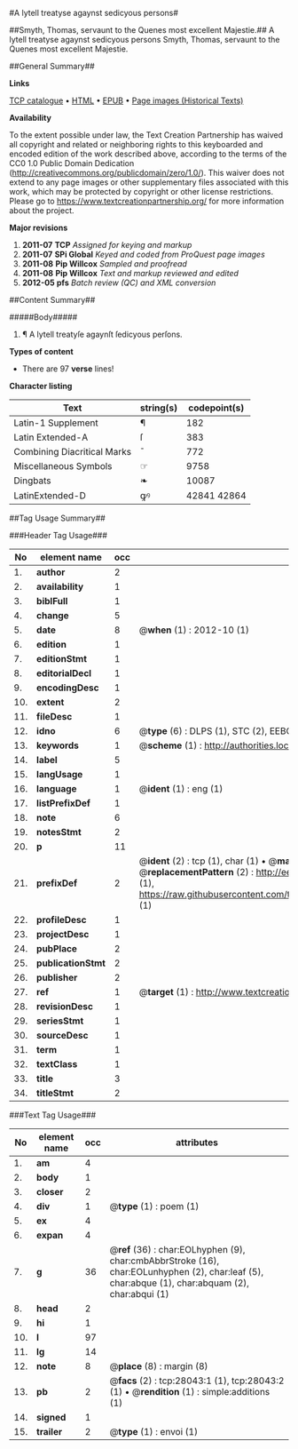 #A lytell treatyse agaynst sedicyous persons#

##Smyth, Thomas, servaunt to the Quenes most excellent Majestie.##
A lytell treatyse agaynst sedicyous persons
Smyth, Thomas, servaunt to the Quenes most excellent Majestie.

##General Summary##

**Links**

[TCP catalogue](http://www.ota.ox.ac.uk/tcp/)  • 
[HTML](http://tei.it.ox.ac.uk/tcp/Texts-HTML/free/A12/A12561.html)  • 
[EPUB](http://tei.it.ox.ac.uk/tcp/Texts-EPUB/free/A12/A12561.epub) • 
[Page images (Historical Texts)](https://historicaltexts.jisc.ac.uk/eebo-29631896e)

**Availability**

To the extent possible under law, the Text Creation Partnership has waived all copyright and related or neighboring rights to this keyboarded and encoded edition of the work described above, according to the terms of the CC0 1.0 Public Domain Dedication (http://creativecommons.org/publicdomain/zero/1.0/). This waiver does not extend to any page images or other supplementary files associated with this work, which may be protected by copyright or other license restrictions. Please go to https://www.textcreationpartnership.org/ for more information about the project.

**Major revisions**

1. __2011-07__ __TCP__ *Assigned for keying and markup*
1. __2011-07__ __SPi Global__ *Keyed and coded from ProQuest page images*
1. __2011-08__ __Pip Willcox__ *Sampled and proofread*
1. __2011-08__ __Pip Willcox__ *Text and markup reviewed and edited*
1. __2012-05__ __pfs__ *Batch review (QC) and XML conversion*

##Content Summary##

#####Body#####

1. ¶ A lytell treatyſe agaynſt ſedicyous perſons.

**Types of content**

  * There are 97 **verse** lines!

**Character listing**


|Text|string(s)|codepoint(s)|
|---|---|---|
|Latin-1 Supplement|¶|182|
|Latin Extended-A|ſ|383|
|Combining             Diacritical Marks|̄|772|
|Miscellaneous Symbols|☞|9758|
|Dingbats|❧|10087|
|LatinExtended-D|ꝙꝰ|42841 42864|

##Tag Usage Summary##

###Header Tag Usage###

|No|element name|occ|attributes|
|---|---|---|---|
|1.|__author__|2||
|2.|__availability__|1||
|3.|__biblFull__|1||
|4.|__change__|5||
|5.|__date__|8| @__when__ (1) : 2012-10 (1)|
|6.|__edition__|1||
|7.|__editionStmt__|1||
|8.|__editorialDecl__|1||
|9.|__encodingDesc__|1||
|10.|__extent__|2||
|11.|__fileDesc__|1||
|12.|__idno__|6| @__type__ (6) : DLPS (1), STC (2), EEBO-CITATION (1), OCLC (1), VID (1)|
|13.|__keywords__|1| @__scheme__ (1) : http://authorities.loc.gov/ (1)|
|14.|__label__|5||
|15.|__langUsage__|1||
|16.|__language__|1| @__ident__ (1) : eng (1)|
|17.|__listPrefixDef__|1||
|18.|__note__|6||
|19.|__notesStmt__|2||
|20.|__p__|11||
|21.|__prefixDef__|2| @__ident__ (2) : tcp (1), char (1)  •  @__matchPattern__ (2) : ([0-9\-]+):([0-9IVX]+) (1), (.+) (1)  •  @__replacementPattern__ (2) : http://eebo.chadwyck.com/downloadtiff?vid=$1&page=$2 (1), https://raw.githubusercontent.com/textcreationpartnership/Texts/master/tcpchars.xml#$1 (1)|
|22.|__profileDesc__|1||
|23.|__projectDesc__|1||
|24.|__pubPlace__|2||
|25.|__publicationStmt__|2||
|26.|__publisher__|2||
|27.|__ref__|1| @__target__ (1) : http://www.textcreationpartnership.org/docs/. (1)|
|28.|__revisionDesc__|1||
|29.|__seriesStmt__|1||
|30.|__sourceDesc__|1||
|31.|__term__|1||
|32.|__textClass__|1||
|33.|__title__|3||
|34.|__titleStmt__|2||


###Text Tag Usage###

|No|element name|occ|attributes|
|---|---|---|---|
|1.|__am__|4||
|2.|__body__|1||
|3.|__closer__|2||
|4.|__div__|1| @__type__ (1) : poem (1)|
|5.|__ex__|4||
|6.|__expan__|4||
|7.|__g__|36| @__ref__ (36) : char:EOLhyphen (9), char:cmbAbbrStroke (16), char:EOLunhyphen (2), char:leaf (5), char:abque (1), char:abquam (2), char:abqui (1)|
|8.|__head__|2||
|9.|__hi__|1||
|10.|__l__|97||
|11.|__lg__|14||
|12.|__note__|8| @__place__ (8) : margin (8)|
|13.|__pb__|2| @__facs__ (2) : tcp:28043:1 (1), tcp:28043:2 (1)  •  @__rendition__ (1) : simple:additions (1)|
|14.|__signed__|1||
|15.|__trailer__|2| @__type__ (1) : envoi (1)|
